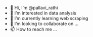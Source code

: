 - 👋 Hi, I’m @pallavi_rathi
- 👀 I’m interested in data analysis
- 🌱 I’m currently learning web scraping
- 💞️ I’m looking to collaborate on ...
- 📫 How to reach me ...

<!---
pallaviharish-Aimleap/pallaviharish-Aimleap is a ✨ special ✨ repository because its `README.md` (this file) appears on your GitHub profile.
You can click the Preview link to take a look at your changes.
--->
